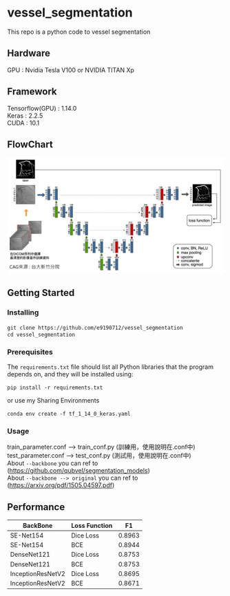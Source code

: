 # vessel_segmentation
This repo is a python code to vessel segmentation

## Hardware 
GPU : Nvidia Tesla V100 or NVIDIA TITAN Xp

## Framework
Tensorflow(GPU) : 1.14.0 <br>
Keras : 2.2.5 <br>
CUDA : 10.1

## FlowChart

![avatar](Unet.png)
## Getting Started
### Installing
```
git clone https://github.com/e9190712/vessel_segmentation
cd vessel_segmentation
```
### Prerequisites
The `requirements.txt` file should list all Python libraries that the program
 depends on, and they will be installed using:

```
pip install -r requirements.txt
```
or use my Sharing Environments
```
conda env create -f tf_1_14_0_keras.yaml
```
### Usage
train_parameter.conf --> train_conf.py (訓練用，使用說明在.conf中)<br>
test_parameter.conf --> test_conf.py (測試用，使用說明在.conf中)<br>
About ```--backbone``` you can ref to (https://github.com/qubvel/segmentation_models) <br>
About ```--backbone --> original``` you can ref to (https://arxiv.org/pdf/1505.04597.pdf)

## Performance
| BackBone                          |     Loss Function         |     F1         |
|----------------------------------|----------------------|----------------------|
| SE-Net154|     Dice Loss          |     0.8963          |
| SE-Net154|     BCE             |     0.8944          |
| DenseNet121|     Dice Loss          |     0.8753          |
| DenseNet121|     BCE           |     0.8753          |
| InceptionResNetV2|     Dice Loss          |     0.8695          |
| InceptionResNetV2|     BCE           |     0.8671          |
